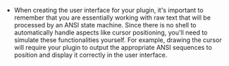 
- When creating the user interface for your plugin, it's important to remember that you are essentially working with raw text that will be processed by an ANSI state machine. Since there is no shell to automatically handle aspects like cursor positioning, you'll need to simulate these functionalities yourself. For example, drawing the cursor will require your plugin to output the appropriate ANSI sequences to position and display it correctly in the user interface.

